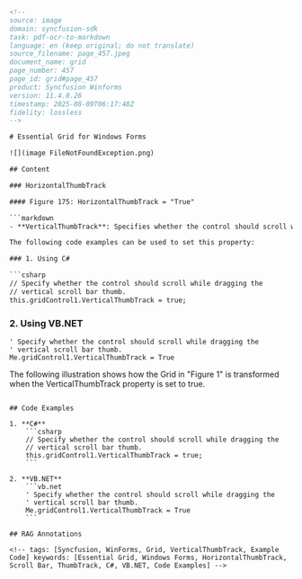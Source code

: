 ```html
<!--
source: image
domain: syncfusion-sdk
task: pdf-ocr-to-markdown
language: en (keep original; do not translate)
source_filename: page_457.jpeg
document_name: grid
page_number: 457
page_id: grid#page_457
product: Syncfusion Winforms
version: 11.4.0.26
timestamp: 2025-08-09T06:17:48Z
fidelity: lossless
-->

# Essential Grid for Windows Forms

![](image FileNotFoundException.png)

## Content

### HorizontalThumbTrack

#### Figure 175: HorizontalThumbTrack = "True"

```markdown
- **VerticalThumbTrack**: Specifies whether the control should scroll while the user is dragging the vertical scroll bar thumb. Default value is set to `false`.

The following code examples can be used to set this property:

### 1. Using C#

```csharp
// Specify whether the control should scroll while dragging the
// vertical scroll bar thumb.
this.gridControl1.VerticalThumbTrack = true;
```

### 2. Using VB.NET

```vb.net
' Specify whether the control should scroll while dragging the
' vertical scroll bar thumb.
Me.gridControl1.VerticalThumbTrack = True
```

The following illustration shows how the Grid in "Figure 1" is transformed when the VerticalThumbTrack property is set to true.
```

## Code Examples

1. **C#**
    ```csharp
    // Specify whether the control should scroll while dragging the
    // vertical scroll bar thumb.
    this.gridControl1.VerticalThumbTrack = true;
    ```

2. **VB.NET**
    ```vb.net
    ' Specify whether the control should scroll while dragging the
    ' vertical scroll bar thumb.
    Me.gridControl1.VerticalThumbTrack = True
    ```

## RAG Annotations

<!-- tags: [Syncfusion, WinForms, Grid, VerticalThumbTrack, Example Code] keywords: [Essential Grid, Windows Forms, HorizontalThumbTrack, Scroll Bar, ThumbTrack, C#, VB.NET, Code Examples] -->
```
